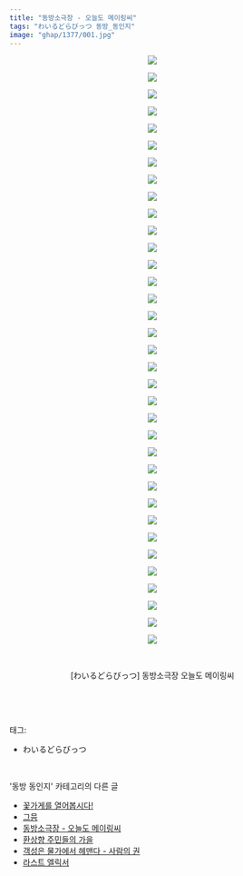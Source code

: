 ```yaml
---
title: "동방소극장 - 오늘도 메이링씨"
tags: "わいるどらびっつ 동방_동인지"
image: "ghap/1377/001.jpg"
---
```

<div class="article">
<p style="text-align: center; clear: none; float: none;"><img src="{{ site.nasurl }}/ghap/1377/001.jpg"/></p>
<p style="text-align: center; clear: none; float: none;"><img src="{{ site.nasurl }}/ghap/1377/002.jpg"/></p>
<p style="text-align: center; clear: none; float: none;"><img src="{{ site.nasurl }}/ghap/1377/003.jpg"/></p>
<p style="text-align: center; clear: none; float: none;"><img src="{{ site.nasurl }}/ghap/1377/004.jpg"/></p>
<p style="text-align: center; clear: none; float: none;"><img src="{{ site.nasurl }}/ghap/1377/005.jpg"/></p>
<p style="text-align: center; clear: none; float: none;"><img src="{{ site.nasurl }}/ghap/1377/006.jpg"/></p>
<p style="text-align: center; clear: none; float: none;"><img src="{{ site.nasurl }}/ghap/1377/007.jpg"/></p>
<p style="text-align: center; clear: none; float: none;"><img src="{{ site.nasurl }}/ghap/1377/008.jpg"/></p>
<p style="text-align: center; clear: none; float: none;"><img src="{{ site.nasurl }}/ghap/1377/009.jpg"/></p>
<p style="text-align: center; clear: none; float: none;"><img src="{{ site.nasurl }}/ghap/1377/010.jpg"/></p>
<p style="text-align: center; clear: none; float: none;"><img src="{{ site.nasurl }}/ghap/1377/011.jpg"/></p>
<p style="text-align: center; clear: none; float: none;"><img src="{{ site.nasurl }}/ghap/1377/012.jpg"/></p>
<p style="text-align: center; clear: none; float: none;"><img src="{{ site.nasurl }}/ghap/1377/013.jpg"/></p>
<p style="text-align: center; clear: none; float: none;"><img src="{{ site.nasurl }}/ghap/1377/014.jpg"/></p>
<p style="text-align: center; clear: none; float: none;"><img src="{{ site.nasurl }}/ghap/1377/015.jpg"/></p>
<p style="text-align: center; clear: none; float: none;"><img src="{{ site.nasurl }}/ghap/1377/016.jpg"/></p>
<p style="text-align: center; clear: none; float: none;"><img src="{{ site.nasurl }}/ghap/1377/017.jpg"/></p>
<p style="text-align: center; clear: none; float: none;"><img src="{{ site.nasurl }}/ghap/1377/018.jpg"/></p>
<p style="text-align: center; clear: none; float: none;"><img src="{{ site.nasurl }}/ghap/1377/019.jpg"/></p>
<p style="text-align: center; clear: none; float: none;"><img src="{{ site.nasurl }}/ghap/1377/020.jpg"/></p>
<p style="text-align: center; clear: none; float: none;"><img src="{{ site.nasurl }}/ghap/1377/021.jpg"/></p>
<p style="text-align: center; clear: none; float: none;"><img src="{{ site.nasurl }}/ghap/1377/022.jpg"/></p>
<p style="text-align: center; clear: none; float: none;"><img src="{{ site.nasurl }}/ghap/1377/023.jpg"/></p>
<p style="text-align: center; clear: none; float: none;"><img src="{{ site.nasurl }}/ghap/1377/024.jpg"/></p>
<p style="text-align: center; clear: none; float: none;"><img src="{{ site.nasurl }}/ghap/1377/025.jpg"/></p>
<p style="text-align: center; clear: none; float: none;"><img src="{{ site.nasurl }}/ghap/1377/026.jpg"/></p>
<p style="text-align: center; clear: none; float: none;"><img src="{{ site.nasurl }}/ghap/1377/027.jpg"/></p>
<p style="text-align: center; clear: none; float: none;"><img src="{{ site.nasurl }}/ghap/1377/028.jpg"/></p>
<p style="text-align: center; clear: none; float: none;"><img src="{{ site.nasurl }}/ghap/1377/029.jpg"/></p>
<p style="text-align: center; clear: none; float: none;"><img src="{{ site.nasurl }}/ghap/1377/030.jpg"/></p>
<p style="text-align: center; clear: none; float: none;"><img src="{{ site.nasurl }}/ghap/1377/031.jpg"/></p>
<p style="text-align: center; clear: none; float: none;"><img src="{{ site.nasurl }}/ghap/1377/032.jpg"/></p>
<p style="text-align: center; clear: none; float: none;"><img src="{{ site.nasurl }}/ghap/1377/033.jpg"/></p>
<p style="text-align: center; clear: none; float: none;"><img src="{{ site.nasurl }}/ghap/1377/034.jpg"/></p>
<p style="text-align: center; clear: none; float: none;"><img src="{{ site.nasurl }}/ghap/1377/035.jpg"/></p>
<p style="text-align: center; clear: none; float: none;"><br/></p>
<p style="text-align: center; clear: none; float: none;">[わいるどらびっつ] 동방소극장 오늘도 메이링씨</p>
<p><br/></p>
</div><br/>
<div class="tagTrail">
<p>태그: </p>
<ul>
<li>わいるどらびっつ</li>
</ul>
</div><br/>
<div class="another">
<p>'동방 동인지' 카테고리의 다른 글</p>
<ul>
<li><a href="/2016-08-06-ghap_1379">꽃가게를 열어봅시다!</a></li>
<li><a href="/2016-08-06-ghap_1378">그믐</a></li>
<li><a href="/2016-08-06-ghap_1377">동방소극장 - 오늘도 메이링씨</a></li>
<li><a href="/2016-08-06-ghap_1376">환상향 주민들의 가을</a></li>
<li><a href="/2016-08-06-ghap_1375">객성은 물가에서 헤맨다 - 사람의 권</a></li>
<li><a href="/2016-08-06-ghap_1374">라스트 엘릭서</a></li>
</ul>
</div><br/>
<div class="cb_module cb_fluid">
<div class="cb_wrt cb_profile">
</div><!-- commentList close -->
</div><br/>
